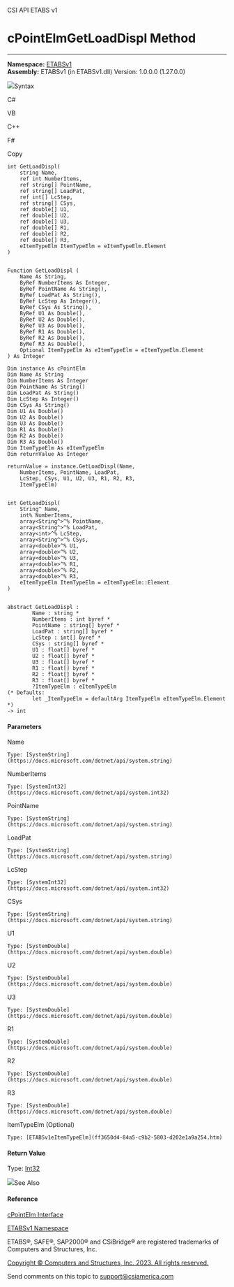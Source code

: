 ﻿

CSI API ETABS v1

# cPointElmGetLoadDispl Method  
  
---  
  
**Namespace:** [ETABSv1](2780f1b8-2033-5289-2298-1cdb2a7508d9.htm)  
**Assembly:** ETABSv1 (in ETABSv1.dll) Version: 1.0.0.0 (1.27.0.0)

![](../icons/SectionExpanded.png)Syntax

C#

VB

C++

F#

Copy

    
    
    int GetLoadDispl(
    	string Name,
    	ref int NumberItems,
    	ref string[] PointName,
    	ref string[] LoadPat,
    	ref int[] LcStep,
    	ref string[] CSys,
    	ref double[] U1,
    	ref double[] U2,
    	ref double[] U3,
    	ref double[] R1,
    	ref double[] R2,
    	ref double[] R3,
    	eItemTypeElm ItemTypeElm = eItemTypeElm.Element
    )
    
    
    Function GetLoadDispl ( 
    	Name As String,
    	ByRef NumberItems As Integer,
    	ByRef PointName As String(),
    	ByRef LoadPat As String(),
    	ByRef LcStep As Integer(),
    	ByRef CSys As String(),
    	ByRef U1 As Double(),
    	ByRef U2 As Double(),
    	ByRef U3 As Double(),
    	ByRef R1 As Double(),
    	ByRef R2 As Double(),
    	ByRef R3 As Double(),
    	Optional ItemTypeElm As eItemTypeElm = eItemTypeElm.Element
    ) As Integer
    
    Dim instance As cPointElm
    Dim Name As String
    Dim NumberItems As Integer
    Dim PointName As String()
    Dim LoadPat As String()
    Dim LcStep As Integer()
    Dim CSys As String()
    Dim U1 As Double()
    Dim U2 As Double()
    Dim U3 As Double()
    Dim R1 As Double()
    Dim R2 As Double()
    Dim R3 As Double()
    Dim ItemTypeElm As eItemTypeElm
    Dim returnValue As Integer
    
    returnValue = instance.GetLoadDispl(Name, 
    	NumberItems, PointName, LoadPat, 
    	LcStep, CSys, U1, U2, U3, R1, R2, R3, 
    	ItemTypeElm)
    
    
    int GetLoadDispl(
    	String^ Name, 
    	int% NumberItems, 
    	array<String^>^% PointName, 
    	array<String^>^% LoadPat, 
    	array<int>^% LcStep, 
    	array<String^>^% CSys, 
    	array<double>^% U1, 
    	array<double>^% U2, 
    	array<double>^% U3, 
    	array<double>^% R1, 
    	array<double>^% R2, 
    	array<double>^% R3, 
    	eItemTypeElm ItemTypeElm = eItemTypeElm::Element
    )
    
    
    abstract GetLoadDispl : 
            Name : string * 
            NumberItems : int byref * 
            PointName : string[] byref * 
            LoadPat : string[] byref * 
            LcStep : int[] byref * 
            CSys : string[] byref * 
            U1 : float[] byref * 
            U2 : float[] byref * 
            U3 : float[] byref * 
            R1 : float[] byref * 
            R2 : float[] byref * 
            R3 : float[] byref * 
            ?ItemTypeElm : eItemTypeElm 
    (* Defaults:
            let _ItemTypeElm = defaultArg ItemTypeElm eItemTypeElm.Element
    *)
    -> int 
    

#### Parameters

Name

    Type: [SystemString](https://docs.microsoft.com/dotnet/api/system.string)  

NumberItems

    Type: [SystemInt32](https://docs.microsoft.com/dotnet/api/system.int32)  

PointName

    Type: [SystemString](https://docs.microsoft.com/dotnet/api/system.string)  

LoadPat

    Type: [SystemString](https://docs.microsoft.com/dotnet/api/system.string)  

LcStep

    Type: [SystemInt32](https://docs.microsoft.com/dotnet/api/system.int32)  

CSys

    Type: [SystemString](https://docs.microsoft.com/dotnet/api/system.string)  

U1

    Type: [SystemDouble](https://docs.microsoft.com/dotnet/api/system.double)  

U2

    Type: [SystemDouble](https://docs.microsoft.com/dotnet/api/system.double)  

U3

    Type: [SystemDouble](https://docs.microsoft.com/dotnet/api/system.double)  

R1

    Type: [SystemDouble](https://docs.microsoft.com/dotnet/api/system.double)  

R2

    Type: [SystemDouble](https://docs.microsoft.com/dotnet/api/system.double)  

R3

    Type: [SystemDouble](https://docs.microsoft.com/dotnet/api/system.double)  

ItemTypeElm (Optional)

    Type: [ETABSv1eItemTypeElm](ff3650d4-84a5-c9b2-5803-d202e1a9a254.htm)  

#### Return Value

Type: [Int32](https://docs.microsoft.com/dotnet/api/system.int32)

![](../icons/SectionExpanded.png)See Also

#### Reference

[cPointElm Interface](bda576bc-89c2-e0ab-1a2b-f0690e9ae4ae.htm)

[ETABSv1 Namespace](2780f1b8-2033-5289-2298-1cdb2a7508d9.htm)

ETABS®, SAFE®, SAP2000® and CSiBridge® are registered trademarks of Computers
and Structures, Inc.  

[Copyright © Computers and Structures, Inc. 2023. All rights
reserved.](http://www.csiamerica.com)

Send comments on this topic to
[support@csiamerica.com](mailto:support%40csiamerica.com?Subject=CSI%20API%20ETABS%20v1)

